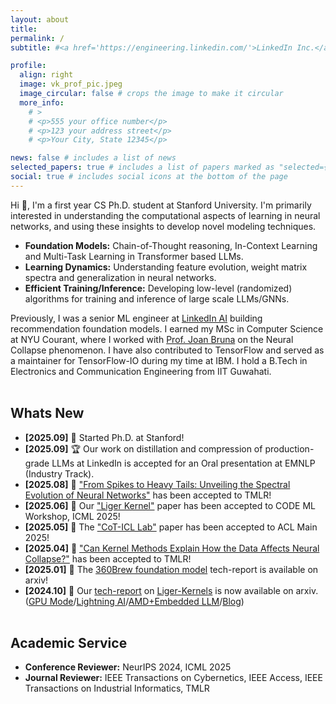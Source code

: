 ```yaml
---
layout: about
title:
permalink: /
subtitle: #<a href='https://engineering.linkedin.com/'>LinkedIn Inc.</a>

profile:
  align: right
  image: vk_prof_pic.jpeg
  image_circular: false # crops the image to make it circular
  more_info: 
    # >
    # <p>555 your office number</p>
    # <p>123 your address street</p>
    # <p>Your City, State 12345</p>

news: false # includes a list of news
selected_papers: true # includes a list of papers marked as "selected={true}"
social: true # includes social icons at the bottom of the page
---
```


Hi :wave:, I'm a first year CS Ph.D. student at Stanford University. I'm primarily interested in understanding the computational aspects of learning in neural networks, and using these insights to develop novel modeling techniques.

- **Foundation Models:** Chain-of-Thought reasoning, In-Context Learning and Multi-Task Learning in Transformer based LLMs.
- **Learning Dynamics:** Understanding feature evolution, weight matrix spectra and generalization in neural networks.
- **Efficient Training/Inference:** Developing low-level (randomized) algorithms for training and inference of large scale LLMs/GNNs.

Previously, I was a senior ML engineer at <a href='https://www.linkedin.com/blog/engineering/artificial-intelligence'>LinkedIn AI</a> building recommendation foundation models. I earned my MSc in Computer Science at NYU Courant, where I worked with [Prof. Joan Bruna](https://cims.nyu.edu/~bruna/) on the Neural Collapse phenomenon. I have also contributed to TensorFlow and served as a maintainer for TensorFlow-IO during my time at IBM. I hold a B.Tech in Electronics and Communication Engineering from IIT Guwahati.
<br/><br/>

## Whats New

- **[2025.09]** :school_satchel: Started Ph.D. at Stanford!
- **[2025.09]** :trophy: Our work on distillation and compression of production-grade LLMs at LinkedIn is accepted for an Oral presentation at EMNLP (Industry Track).
- **[2025.08]** :round_pushpin: ["From Spikes to Heavy Tails: Unveiling the Spectral Evolution of Neural Networks"](https://openreview.net/forum?id=DJHB8eBUnt) has been accepted to TMLR!
- **[2025.06]** :tiger: Our ["Liger Kernel"](https://arxiv.org/abs/2410.10989) paper has been accepted to CODE ML Workshop, ICML 2025!
- **[2025.05]** :tada: The ["CoT-ICL Lab"](https://arxiv.org/abs/2502.15132) paper has been accepted to ACL Main 2025!
- **[2025.04]** :thinking: ["Can Kernel Methods Explain How the Data Affects Neural Collapse?"](https://openreview.net/forum?id=MbF1gYfIlY) has been accepted to TMLR!
- **[2025.01]** :rocket: The [360Brew foundation model](https://arxiv.org/pdf/2501.16450v1) tech-report is available on arxiv!
- **[2024.10]** :robot: Our [tech-report](https://arxiv.org/abs/2502.14305) on [Liger-Kernels](https://github.com/linkedin/Liger-Kernel) is now  available on arxiv. ([GPU Mode](https://www.youtube.com/watch?v=gWble4FreV4)/[Lightning AI](https://www.youtube.com/watch?v=3H_aw6o-d9c)/[AMD+Embedded LLM](https://embeddedllm.com/blog/cuda-to-rocm-portability-case-study-liger-kernel)/[Blog](https://www.linkedin.com/blog/engineering/open-source/liger-kernel-open-source-ecosystem-for-efficient-llm-training))
<br/><br/>

## Academic Service
- **Conference Reviewer:** NeurIPS 2024, ICML 2025
- **Journal Reviewer:** IEEE Transactions on Cybernetics, IEEE Access, IEEE Transactions on Industrial Informatics, TMLR
<br/><br/>